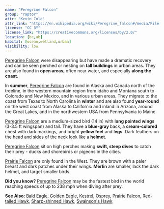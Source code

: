 ```yaml
---
name: "Peregrine Falcon"
group: "raptor"
attr: "Kevin Cole"
attr_link: "https://en.wikipedia.org/wiki/Peregrine_falcon#/media/File:Peregrine_Falcon_in_flight.jpg"
license: "CC BY"
license_link: "https://creativecommons.org/licenses/by/2.0/"
location: [bc,ab]
habitat: [ocean,wetland,urban]
visibility: low
---
```

[Peregrine Falcon](/birds/peregrine/) were disappearing but have made a dramatic recovery and can be seen perched or nesting on **tall buildings** in urban areas. They are also found in **open areas**, often near water, and especially **along the coast**.

In **summer**, [Peregrine Falcon](/birds/peregrine/) are found in Alaska and Canada north of the treeline, in the western mountain region from Idaho and Montana south to Colorado and New Mexico, and in various urban areas. They migrate to the coast from Texas to North Carolina in **winter** and are also found **year-round** on the west coast from Alaska to California and inland in Arizona, around the Great Lakes, and in the northwestern USA from Pennsylvania to Maine.

[Peregrine Falcon](/birds/peregrine/) are a medium-sized bird (14 in) with **long pointed wings** (3-3.5 ft wingspan) and tail. They have a **blue-gray** back, a **cream-colored** chest with dark markings, and bright **yellow feet** and **legs**. Dark feathers on the head and sides of the neck look like a **helmet**.

[Peregrine Falcon](/birds/peregrine/) sit on high perches making **swift, steep dives** to catch their prey - ducks and shorebirds or pigeons in the cities.

[Prairie Falcon](/birds/prafalc/) are only found in the West. They are brown with a paler breast and dark patches under their wings. **Merlin** are smaller, lack the dark helmet, and target smaller birds.

**Did you know?** [Peregrine Falcon](/birds/peregrine/) may be the fastest bird in the world reaching speeds of up to 238 mph when diving after prey.

<!-- generated, do not edit -->
**See Also:**
[Bald Eagle](/birds/baldeagle/),
[Golden Eagle](/birds/goldeagl/),
[Kestrel](/birds/kestrel/),
[Osprey](/birds/osprey/),
[Prairie Falcon](/birds/prafalc/),
[Red-tailed Hawk](/birds/redtail/),
[Sharp-shinned Hawk](/birds/shshawk/),
[Swainson's Hawk](/birds/swahawk/)
